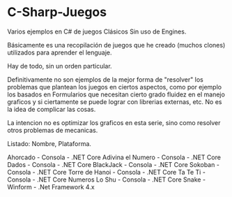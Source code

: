 # C-Sharp-Juegos
 Varios ejemplos en C# de juegos Clásicos Sin uso de Engines.

 Básicamente es una recopilación de juegos que he creado (muchos clones) utilizados para
 aprender el lenguaje.

Hay de todo, sin un orden particular. 

Definitivamente no son ejemplos de la mejor forma de "resolver" los problemas que plantean los juegos en ciertos aspectos, como por ejemplo los basados en Formularios que necesitan cierto grado fluidez en el manejo graficos y si ciertamente se puede lograr con librerias externas, etc. No es la idea de complicar las cosas.

La intencion no es optimizar los graficos en esta serie, sino como resolver otros problemas de mecanicas.

Listado:
Nombre, Plataforma.

Ahorcado            - Consola   - .NET Core
Adivina el Numero   - Consola   - .NET Core
Dados               - Consola   - .NET Core
BlackJack           - Consola   - .NET Core
Sokoban             - Consola   - .NET Core
Torre de Hanoi      - Consola   - .NET Core
Ta Te Ti            - Consola   - .NET Core
Numeros Lo Shu      - Consola   - .NET Core
Snake               - Winform   - .Net Framework 4.x



 


